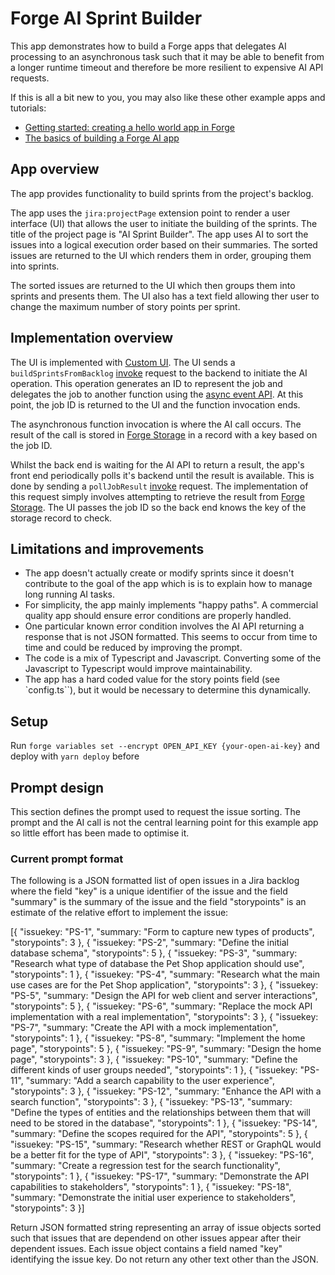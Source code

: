 
# Forge AI Sprint Builder

This app demonstrates how to build a Forge apps that delegates AI processing to an asynchronous task such that it may be able to benefit from a longer runtime timeout and therefore be more resilient to expensive AI API requests.

If this is all a bit new to you, you may also like these other example apps and tutorials:
* [Getting started: creating a hello world app in Forge](https://developer.atlassian.com/platform/forge/getting-started/)
* [The basics of building a Forge AI app](https://blog.developer.atlassian.com/forge-ai-basics/)

## App overview

The app provides functionality to build sprints from the project's backlog.

The app uses the `jira:projectPage` extension point to render a user interface (UI) that allows the user to initiate the building of the sprints. The title of the project page is "AI Sprint Builder". The app uses AI to sort the issues into a logical execution order based on their summaries. The sorted issues are returned to the UI which renders them in order, grouping them into sprints.

The sorted issues are returned to the UI which then groups them into sprints and presents them. The UI also has a text field allowing ther user to change the maximum number of story points per sprint.

## Implementation overview

The UI is implemented with [Custom UI](https://developer.atlassian.com/platform/forge/custom-ui/iframe/). The UI sends a `buildSprintsFromBacklog` [invoke](https://developer.atlassian.com/platform/forge/custom-ui-bridge/invoke/#invoke) request to the backend to initiate the AI operation. This operation generates an ID to represent the job and delegates the job to another function using the [async event API](https://developer.atlassian.com/platform/forge/runtime-reference/async-events-api/#async-events-api). At this point, the job ID is returned to the UI and the function invocation ends. 

The asynchronous function invocation is where the AI call occurs. The result of the call is stored in [Forge Storage](https://developer.atlassian.com/platform/forge/runtime-reference/storage-api/#storage-api) in a record with a key based on the job ID.

Whilst the back end is waiting for the AI API to return a result, the app's front end periodically polls it's backend until the result is available. This is done by sending a `pollJobResult` [invoke](https://developer.atlassian.com/platform/forge/custom-ui-bridge/invoke/#invoke) request. The implementation of this request simply involves attempting to retrieve the result from [Forge Storage](https://developer.atlassian.com/platform/forge/runtime-reference/storage-api/#storage-api). The UI passes the job ID so the back end knows the key of the storage record to check. 

## Limitations and improvements

* The app doesn't actually create or modify sprints since it doesn't contribute to the goal of the app which is is to explain how to manage long running AI tasks.
* For simplicity, the app mainly implements "happy paths". A commercial quality app should ensure error conditions are properly handled.
* One particular known error condition involves the AI API returning a response that is not JSON formatted. This seems to occur from time to time and could be reduced by improving the prompt.
* The code is a mix of Typescript and Javascript. Converting some of the Javascript to Typescript would improve maintainability.
* The app has a hard coded value for the story points field (see `config.ts``), but it would be necessary to determine this dynamically.

## Setup

Run `forge variables set --encrypt OPEN_API_KEY {your-open-ai-key}` and deploy with `yarn deploy` before

## Prompt design

This section defines the prompt used to request the issue sorting. The prompt and the AI call is not the central learning point for this example app so little effort has been made to optimise it.

### Current prompt format

The following is a JSON formatted list of open issues in a Jira backlog where the field "key" is a unique identifier of the issue and the field "summary" is the summary of the issue and the field "storypoints" is an estimate of the relative effort to implement the issue:

[{
  "issuekey: "PS-1",
  "summary: "Form to capture new types of products",
  "storypoints": 3
}, {
  "issuekey: "PS-2",
  "summary: "Define the initial database schema",
  "storypoints": 5
}, {
  "issuekey: "PS-3",
  "summary: "Research what type of database the Pet Shop application should use",
  "storypoints": 1
}, {
  "issuekey: "PS-4",
  "summary: "Research what the main use cases are for the Pet Shop application",
  "storypoints": 3
}, {
  "issuekey: "PS-5",
  "summary: "Design the API for web client and server interactions",
  "storypoints": 5
}, {
  "issuekey: "PS-6",
  "summary: "Replace the mock API implementation with a real implementation",
  "storypoints": 3
}, {
  "issuekey: "PS-7",
  "summary: "Create the API with a mock implementation",
  "storypoints": 1
}, {
  "issuekey: "PS-8",
  "summary: "Implement the home page",
  "storypoints": 5
}, {
  "issuekey: "PS-9",
  "summary: "Design the home page",
  "storypoints": 3
}, {
  "issuekey: "PS-10",
  "summary: "Define the different kinds of user groups needed",
  "storypoints": 1
}, {
  "issuekey: "PS-11",
  "summary: "Add a search capability to the user experience",
  "storypoints": 3
}, {
  "issuekey: "PS-12",
  "summary: "Enhance the API with a search function",
  "storypoints": 3
}, {
  "issuekey: "PS-13",
  "summary: "Define the types of entities and the relationships between them that will need to be stored in the database",
  "storypoints": 1
}, {
  "issuekey: "PS-14",
  "summary: "Define the scopes required for the API",
  "storypoints": 5
}, {
  "issuekey: "PS-15",
  "summary: "Research whether REST or GraphQL would be a better fit for the type of API",
  "storypoints": 3
}, {
  "issuekey: "PS-16",
  "summary: "Create a regression test for the search functionality",
  "storypoints": 1
}, {
  "issuekey: "PS-17",
  "summary: "Demonstrate the API capabilities to stakeholders",
  "storypoints": 1
}, {
  "issuekey: "PS-18",
  "summary: "Demonstrate the initial user experience to stakeholders",
  "storypoints": 3
}]

Return JSON formatted string representing an array of issue objects sorted such that issues that are dependend on other issues appear after their dependent issues. Each issue object contains a field named "key" identifying the issue key. Do not return any other text other than the JSON.
